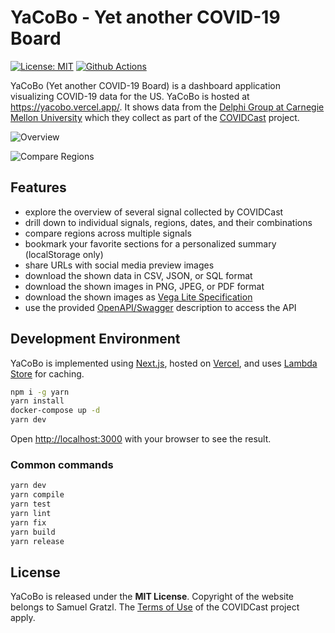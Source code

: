 # YaCoBo - Yet another COVID-19 Board

[![License: MIT][mit-image]][mit-url] [![Github Actions][github-actions-image]][github-actions-url]

YaCoBo (Yet another COVID-19 Board) is a dashboard application visualizing COVID-19 data for the US. YaCoBo is hosted at https://yacobo.vercel.app/. It shows data from the [Delphi Group at Carnegie Mellon University](https://delphi.cmu.edu/) which they collect as part of the [COVIDCast](https://covidcast.cmu.edu) project.

![Overview](https://user-images.githubusercontent.com/4129778/93870730-efce6e80-fccd-11ea-9854-0b5d627ef5ef.png)

![Compare Regions](https://user-images.githubusercontent.com/4129778/93870932-31f7b000-fcce-11ea-8b0b-134f6928384a.png)

## Features

- explore the overview of several signal collected by COVIDCast
- drill down to individual signals, regions, dates, and their combinations
- compare regions across multiple signals
- bookmark your favorite sections for a personalized summary (localStorage only)
- share URLs with social media preview images
- download the shown data in CSV, JSON, or SQL format
- download the shown images in PNG, JPEG, or PDF format
- download the shown images as [Vega Lite Specification](https://vega.github.io/vega-lite/)
- use the provided [OpenAPI/Swagger](https://swagger.io/specification/) description to access the API

## Development Environment

YaCoBo is implemented using [Next.js](https://nextjs.org), hosted on [Vercel](https://vercel.com/), and uses [Lambda Store](https://lambda.store/) for caching.

```sh
npm i -g yarn
yarn install
docker-compose up -d
yarn dev
```

Open [http://localhost:3000](http://localhost:3000) with your browser to see the result.

### Common commands

```sh
yarn dev
yarn compile
yarn test
yarn lint
yarn fix
yarn build
yarn release
```

## License

YaCoBo is released under the **MIT License**. Copyright of the website belongs to Samuel Gratzl. The [Terms of Use](https://covidcast.cmu.edu/terms-of-use.html) of the COVIDCast project apply.

[mit-image]: https://img.shields.io/badge/License-MIT-yellow.svg
[mit-url]: https://opensource.org/licenses/MIT
[github-actions-image]: https://github.com/sgratzl/yacobo/workflows/Linting/badge.svg
[github-actions-url]: https://github.com/sgratzl/yacobo/actions
